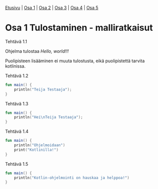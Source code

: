 [Etusivu](README.md) | [Osa 1](osa-1.md) | [Osa 2](osa-2.md) | [Osa 3](osa-3.md) | [Osa 4](osa-4.md) | [Osa 5](osa-5.md)

# Osa 1 Tulostaminen - malliratkaisut

Tehtävä 1.1

Ohjelma tulostaa _Hello, world!!!_

Puolipisteen lisääminen ei muuta tulostusta, eikä puolipistettä tarvita kotlinissa.

Tehtävä 1.2
```kotlin
fun main() {
    println("Teija Testaaja");
}
```

Tehtävä 1.3
```kotlin
fun main() {
    println("Hei\nTeija Testaaja");
}
```

Tehtävä 1.4
```kotlin
fun main() {
    println("Ohjelmoidaan") 
    print("Kotlinilla!")
}
```

Tehtävä 1.5
```kotlin 
fun main() {
    println("Kotlin-ohjelmointi on hauskaa ja helppoa!")
}
```